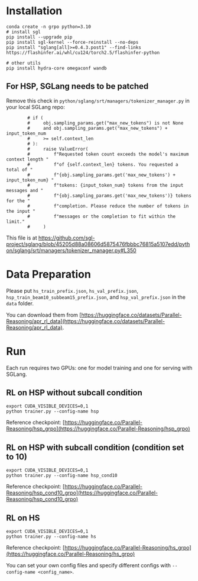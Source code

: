# Installation
```
conda create -n grpo python=3.10
# install sgl
pip install --upgrade pip
pip install sgl-kernel --force-reinstall --no-deps
pip install "sglang[all]>=0.4.3.post1" --find-links https://flashinfer.ai/whl/cu124/torch2.5/flashinfer-python

# other utils
pip install hydra-core omegaconf wandb
```

## For HSP, SGLang needs to be patched
Remove this check in `python/sglang/srt/managers/tokenizer_manager.py` in your local SGLang repo:
```
        # if (
        #     obj.sampling_params.get("max_new_tokens") is not None
        #     and obj.sampling_params.get("max_new_tokens") + input_token_num
        #     >= self.context_len
        # ):
        #     raise ValueError(
        #         f"Requested token count exceeds the model's maximum context length "
        #         f"of {self.context_len} tokens. You requested a total of "
        #         f"{obj.sampling_params.get('max_new_tokens') + input_token_num} "
        #         f"tokens: {input_token_num} tokens from the input messages and "
        #         f"{obj.sampling_params.get('max_new_tokens')} tokens for the "
        #         f"completion. Please reduce the number of tokens in the input "
        #         f"messages or the completion to fit within the limit."
        #     )
```

This file is at https://github.com/sgl-project/sglang/blob/45205d88a08606d5875476fbbbc76815a5107edd/python/sglang/srt/managers/tokenizer_manager.py#L350

# Data Preparation
Please put `hs_train_prefix.json`, `hs_val_prefix.json`, `hsp_train_beam10_subbeam15_prefix.json`, and `hsp_val_prefix.json` in the `data` folder.

You can download them from [https://huggingface.co/datasets/Parallel-Reasoning/apr_rl_data](https://huggingface.co/datasets/Parallel-Reasoning/apr_rl_data).

# Run
Each run requires two GPUs: one for model training and one for serving with SGLang.

## RL on HSP without subcall condition
```
export CUDA_VISIBLE_DEVICES=0,1
python trainer.py --config-name hsp
```

Reference checkpoint: [https://huggingface.co/Parallel-Reasoning/hsp_grpo](https://huggingface.co/Parallel-Reasoning/hsp_grpo)

## RL on HSP with subcall condition (condition set to 10)
```
export CUDA_VISIBLE_DEVICES=0,1
python trainer.py --config-name hsp_cond10
```

Reference checkpoint: [https://huggingface.co/Parallel-Reasoning/hsp_cond10_grpo](https://huggingface.co/Parallel-Reasoning/hsp_cond10_grpo)

## RL on HS
```
export CUDA_VISIBLE_DEVICES=0,1
python trainer.py --config-name hs
```

Reference checkpoint: [https://huggingface.co/Parallel-Reasoning/hs_grpo](https://huggingface.co/Parallel-Reasoning/hs_grpo)

You can set your own config files and specify different configs with `--config-name <config_name>`.

